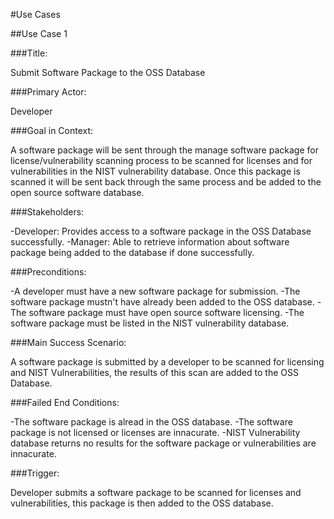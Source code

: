 #Use Cases

##Use Case 1

###Title: 

Submit Software Package to the OSS Database

###Primary Actor:

Developer

###Goal in Context:

A software package will be sent through the manage software package for license/vulnerability scanning process to be scanned for licenses and for vulnerabilities in the NIST vulnerability database.  Once this package is scanned it will be sent back through the same process and be added to the open source software database.

###Stakeholders:

-Developer: Provides access to a software package in the OSS Database successfully.
-Manager: Able to retrieve information about software package being added to the database if done successfully.

###Preconditions:

-A developer must have a new software package for submission.
-The software package mustn't have already been added to the OSS database.
-The software package must have open source software licensing.
-The software package must be listed in the NIST vulnerability database.

###Main Success Scenario:

A software package is submitted by a developer to be scanned for licensing and NIST Vulnerabilities, the results of this scan are added to the OSS Database.

###Failed End Conditions:

-The software package is alread in the OSS database.
-The software package is not licensed or licenses are innacurate.
-NIST Vulnerability database returns no results for the software package or vulnerabilities are innacurate.

###Trigger:

Developer submits a software package to be scanned for licenses and vulnerabilities, this package is then added to the OSS database.
